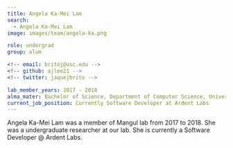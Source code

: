 ```yaml
---
title: Angela Ka-Mei Lam
search:
  - Angela Ka-Mei Lam
image: images/team/angela-ka.png

role: undergrad
group: alum

<!-- email: britoj@usc.edu -->
<!-- github: ajlee21 -->
<!-- twitter: jaquejbrito -->

lab_member_years: 2017 - 2018
alma_mater: Bachelor of Science, Department of Computer Science, University of California, Los Angeles
current_job_position: Currently Software Developer at Ardent Labs
---
```


Angela Ka-Mei Lam was a member of Mangul lab from 2017 to 2018. She was a undergraduate researcher at our lab. She is currently a Software Developer @ Ardent Labs.
